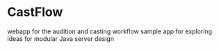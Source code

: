 CastFlow
========

webapp for the audition and casting workflow
sample app for exploring ideas for modular Java server design
